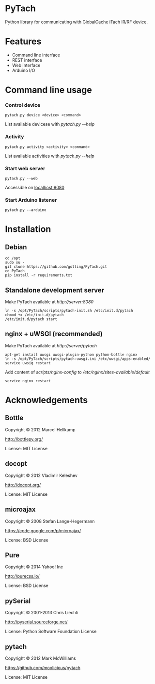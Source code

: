 PyTach
================
Python library for communicating with GlobalCache iTach IR/RF device.

Features
================
* Command line interface
* REST interface
* Web interface
* Arduino I/O

Command line usage
================
### Control device
	pytach.py device <device> <command>

List available devicese with *pytach.py --help*

### Activity
	pytach.py activity <activity> <command>

List available activities with *pytach.py --help*

### Start web server
	pytach.py --web

Accessible on [localhost:8080](http://localhost:8080)

### Start Arduino listener
	pytach.py --arduino

Installation
================
Debian
----------------

	cd /opt
	sudo su - 
	git clone https://github.com/gotling/PyTach.git
	cd PyTach
	pip install -r requirements.txt

Standalone development server
----------------
Make PyTach available at *http://server:8080*

	ln -s /opt/PyTach/scripts/pytach-init.sh /etc/init.d/pytach
	chmod +x /etc/init.d/pytach
	/etc/init.d/pytach start

nginx + uWSGI (recommended)
----------------
Make PyTach available at *http://server/pytach*

	apt-get install uwsgi uwsgi-plugin-python python-bottle nginx
	ln -s /opt/PyTach/scripts/pytach-uwsgi.ini /etc/uwsgi/apps-enabled/
	service uwsig restart

Add content of *scripts/nginx-config* to */etc/nginx/sites-available/default*

	service nginx restart

Acknowledgements
================
Bottle
----------------
Copyright © 2012 Marcel Hellkamp

http://bottlepy.org/

License: MIT License

docopt
----------------
Copyright © 2012 Vladimir Keleshev

http://docopt.org/

License: MIT License

microajax
----------------
Copyright © 2008 Stefan Lange-Hegermann

https://code.google.com/p/microajax/

License: BSD License

Pure
----------------
Copyright © 2014 Yahoo! Inc

http://purecss.io/

License: BSD License

pySerial
----------------
Copyright © 2001-2013 Chris Liechti

http://pyserial.sourceforge.net/

License: Python Software Foundation License

pytach
----------------
Copyright © 2012 Mark McWilliams

https://github.com/moolicious/pytach

License: MIT License